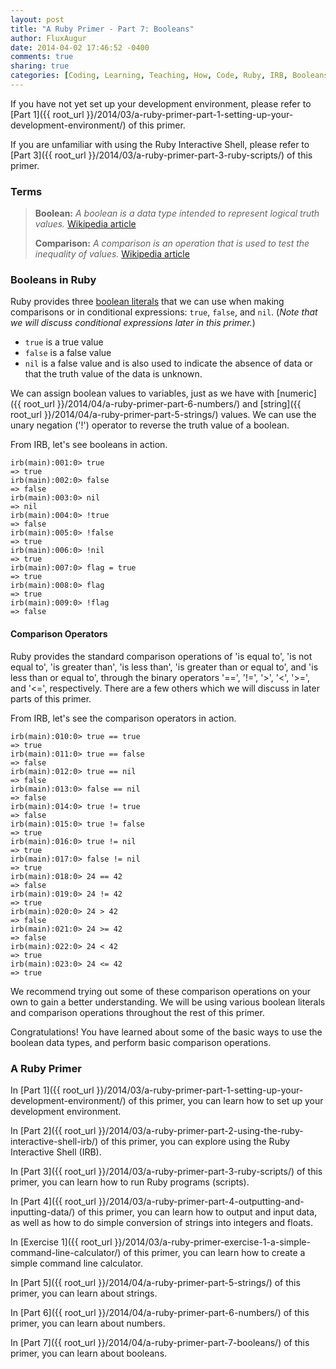 ```yaml
---
layout: post
title: "A Ruby Primer - Part 7: Booleans"
author: FluxAugur
date: 2014-04-02 17:46:52 -0400
comments: true
sharing: true
categories: [Coding, Learning, Teaching, How, Code, Ruby, IRB, Booleans, Data Types]
---
```

If you have not yet set up your development environment, please refer to [Part 1]({{ root_url }}/2014/03/a-ruby-primer-part-1-setting-up-your-development-environment/) of this primer.

If you are unfamiliar with using the Ruby Interactive Shell, please refer to [Part 3]({{ root_url }}/2014/03/a-ruby-primer-part-3-ruby-scripts/) of this primer.

### Terms
> **Boolean:** *A boolean is a data type intended to represent logical truth values.* [Wikipedia article](http://en.wikipedia.org/wiki/Boolean_data_type)
>
> **Comparison:** *A comparison is an operation that is used to test the inequality of values.* [Wikipedia article](http://en.wikipedia.org/wiki/Inequality_(mathematics))


### Booleans in Ruby

Ruby provides three [boolean literals](http://www.ruby-doc.org/core-2.1.1/doc/syntax/literals_rdoc.html) that we can use when making comparisons or in conditional expressions: `true`, `false`, and `nil`. (*Note that we will discuss conditional expressions later in this primer.*)

- `true` is a true value
- `false` is a false value
- `nil` is a false value and is also used to indicate the absence of data or that the truth value of the data is unknown.

We can assign boolean values to variables, just as we have with [numeric]({{ root_url }}/2014/04/a-ruby-primer-part-6-numbers/) and [string]({{ root_url }}/2014/04/a-ruby-primer-part-5-strings/) values. We can use the unary negation ('!') operator to reverse the truth value of a boolean.

From IRB, let's see booleans in action.

``` irb Boolean literals
irb(main):001:0> true
=> true
irb(main):002:0> false
=> false
irb(main):003:0> nil
=> nil
irb(main):004:0> !true
=> false
irb(main):005:0> !false
=> true
irb(main):006:0> !nil
=> true
irb(main):007:0> flag = true
=> true
irb(main):008:0> flag
=> true
irb(main):009:0> !flag
=> false
```

#### Comparison Operators

Ruby provides the standard comparison operations of 'is equal to', 'is not equal to', 'is greater than', 'is less than', 'is greater than or equal to', and 'is less than or equal to', through the binary operators '==', '!=', '\>', '<', '\>=', and '<=', respectively. There are a few others which we will discuss in later parts of this primer.

From IRB, let's see the comparison operators in action.

``` irb Comparison operators
irb(main):010:0> true == true
=> true
irb(main):011:0> true == false
=> false
irb(main):012:0> true == nil
=> false
irb(main):013:0> false == nil
=> false
irb(main):014:0> true != true
=> false
irb(main):015:0> true != false
=> true
irb(main):016:0> true != nil
=> true
irb(main):017:0> false != nil
=> true
irb(main):018:0> 24 == 42
=> false
irb(main):019:0> 24 != 42
=> true
irb(main):020:0> 24 > 42
=> false
irb(main):021:0> 24 >= 42
=> false
irb(main):022:0> 24 < 42
=> true
irb(main):023:0> 24 <= 42
=> true
```

We recommend trying out some of these comparison operations on your own to gain a better understanding. We will be using various boolean literals and comparison operations throughout the rest of this primer.

Congratulations! You have learned about some of the basic ways to use the boolean data types, and perform basic comparison operations.

### A Ruby Primer

In [Part 1]({{ root_url }}/2014/03/a-ruby-primer-part-1-setting-up-your-development-environment/) of this primer, you can learn how to set up your development environment.

In [Part 2]({{ root_url }}/2014/03/a-ruby-primer-part-2-using-the-ruby-interactive-shell-irb/) of this primer, you can explore using the Ruby Interactive Shell (IRB).

In [Part 3]({{ root_url }}/2014/03/a-ruby-primer-part-3-ruby-scripts/) of this primer, you can learn how to run Ruby programs (scripts).

In [Part 4]({{ root_url }}/2014/03/a-ruby-primer-part-4-outputting-and-inputting-data/) of this primer, you can learn how to output and input data, as well as how to do simple conversion of strings into integers and floats.

In [Exercise 1]({{ root_url }}/2014/03/a-ruby-primer-exercise-1-a-simple-command-line-calculator/) of this primer, you can learn how to create a simple command line calculator.

In [Part 5]({{ root_url }}/2014/04/a-ruby-primer-part-5-strings/) of this primer, you can learn about strings.

In [Part 6]({{ root_url }}/2014/04/a-ruby-primer-part-6-numbers/) of this primer, you can learn about numbers.

In [Part 7]({{ root_url }}/2014/04/a-ruby-primer-part-7-booleans/) of this primer, you can learn about booleans.

